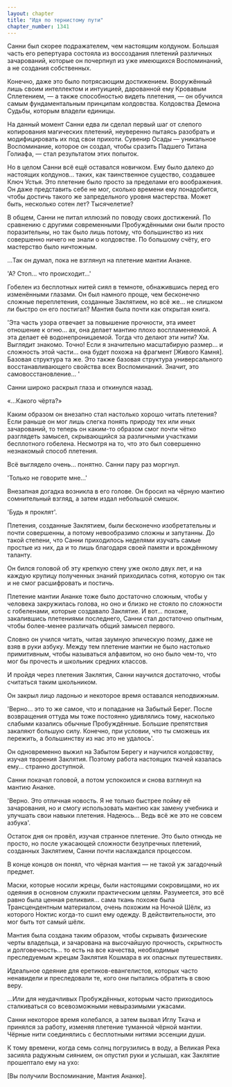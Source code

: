 ```yaml
---
layout: chapter
title: "Идя по тернистому пути"
chapter_number: 1341
---
```


Санни был скорее подражателем, чем настоящим колдуном. Большая часть его репертуара состояла из воссоздания плетений различных зачарований, которые он почерпнул из уже имеющихся Воспоминаний, а не создания собственных.

Конечно, даже это было потрясающим достижением. Вооружённый лишь своим интеллектом и интуицией, дарованной ему Кровавым Сплетением, — а также способностью видеть плетения, — он обучился самым фундаментальным принципам колдовства. Колдовства Демона Судьбы, которым владели единицы.

На данный момент Санни едва ли сделал первый шаг от слепого копирования магических плетений, неуверенно пытаясь разобрать и модифицировать их под свои прихоти. Сувенир Осады — уникальное Воспоминание, которое он создал, чтобы сразить Падшего Титана Голиафа, — стал результатом этих попыток.

Но в целом Санни всё ещё оставался новичком. Ему было далеко до настоящих колдунов... таких, как таинственное существо, создавшее Ключ Устья. Это плетение было просто за пределами его воображения. Он даже представить себе не мог, сколько времени ему понадобится, чтобы достичь такого же запредельного уровня мастерства. Может быть, несколько сотен лет? Тысячелетие?

В общем, Санни не питал иллюзий по поводу своих достижений. По сравнению с другими современными Пробуждёнными они были просто поразительны, но так было лишь потому, что большинство из них совершенно ничего не знали о колдовстве. По большому счёту, его мастерство было ничтожным.

...Так он думал, пока не взглянул на плетение мантии Ананке.

'А? Стоп... что происходит...'

Гобелен из бесплотных нитей сиял в темноте, обнажившись перед его изменёнными глазами. Он был намного проще, чем бесконечно сложные переплетения, созданные Заклятием, но всё же... не слишком ли быстро он его постигал? Мантия была почти как открытая книга.

'Эта часть узора отвечает за повышение прочности, эта имеет отношение к огню... ах, она делает мантию плохо воспламеняемой. А эта делает её водонепроницаемой. Тогда что делают эти нити? Хм. Выглядит знакомо. Точно! Если я значительно масштабирую размер… и сложность этой части... она будет похожа на фрагмент [Живого Камня]. Базовая структура та же. Это также базовая структура универсального восстанавливающего свойства всех Воспоминаний. Значит, это самовосстановление... '

Санни широко раскрыл глаза и откинулся назад.

«...Какого чёрта?»

Каким образом он внезапно стал настолько хорошо читать плетения? Если раньше он мог лишь слегка понять природу тех или иных зачарований, то теперь он каким-то образом смог почти чётко разглядеть замысел, скрывающийся за различными участками бесплотного гобелена. Несмотря на то, что это был совершенно незнакомый способ плетения.

Всё выглядело очень... понятно. Санни пару раз моргнул.

'Только не говорите мне...'

Внезапная догадка возникла в его голове. Он бросил на чёрную мантию сомнительный взгляд, а затем издал небольшой смешок.

'Будь я проклят'.

Плетения, созданные Заклятием, были бесконечно изобретательны и почти совершенны, а потому невообразимо сложны и запутанны. До такой степени, что Санни приходилось неделями изучать самые простые из них, да и то лишь благодаря своей памяти и врождённому таланту.

Он бился головой об эту крепкую стену уже около двух лет, и на каждую крупицу полученных знаний приходилась сотня, которую он так и не смог расшифровать и постичь.

Плетение мантии Ананке тоже было достаточно сложным, чтобы у человека закружилась голова, но оно и близко не стояло по сложности с гобеленами, которые создавало Заклятие. И вот... похоже, закалившись плетениями последнего, Санни стал достаточно опытным, чтобы более-менее различать общий замысел первого.

Словно он учился читать, читая заумную эпическую поэму, даже не взяв в руки азбуку. Между тем плетение мантии не было настолько примитивным, чтобы называться алфавитом, но оно было чем-то, что мог бы прочесть и школьник средних классов.

И пройдя через плетения Заклятия, Санни научился достаточно, чтобы считаться таким школьником.

Он закрыл лицо ладонью и некоторое время оставался неподвижным.

'Верно... это то же самое, что и попадание на Забытый Берег. После возвращения оттуда мы тоже постоянно удивлялись тому, насколько слабыми казались обычные Пробуждённые. Большие препятствия закаляют большую силу. Конечно, при условии, что ты сможешь их пережить, а большинству из нас это не удалось'.

Он одновременно выжил на Забытом Берегу и научился колдовству, изучая творения Заклятия. Поэтому работа настоящих ткачей казалась ему... странно доступной.

Санни покачал головой, а потом успокоился и снова взглянул на мантию Ананке.

'Верно. Это отличная новость. Я не только быстрее пойму её зачарования, но и смогу использовать мантию как замену учебника и улучшать свои навыки плетения. Надеюсь... Ведь всё же это не совсем азбука'.

Остаток дня он провёл, изучая странное плетение. Это было отнюдь не просто, но после ужасающей сложности безупречных плетений, созданных Заклятием, Санни почти наслаждался процессом.

В конце концов он понял, что чёрная мантия — не такой уж загадочный предмет.

Маски, которые носили жрецы, были настоящими сокровищами, но их одеяния в основном служили практическим целям. Разумеется, это всё равно была ценная реликвия... сама ткань похоже была Трансцендентным материалом, очень похожим на Ночной Шёлк, из которого Ноктис когда-то сшил ему одежду. В действительности, это мог быть тот самый шёлк.

Мантия была создана таким образом, чтобы скрывать физические черты владельца, и зачарована на высочайшую прочность, скрытность и долговечность... то есть на все качества, необходимые преследуемым жрецам Заклятия Кошмара в их опасных путешествиях.

Идеальное одеяние для еретиков-евангелистов, которых часто ненавидели и преследовали те, кого они пытались обратить в свою веру.

...Или для неудачливых Пробуждённых, которым часто приходилось сталкиваться со всевозможными невыразимыми ужасами.

Санни некоторое время колебался, а затем вызвал Иглу Ткача и принялся за работу, изменяя плетение туманной чёрной мантии. Чёрные нити соединялись с бесплотными нитями эссенции души.

К тому времени, когда семь солнц погрузились в воду, а Великая Река засияла радужным сиянием, он опустил руки и услышал, как Заклятие прошептало ему на ухо:

[Вы получили Воспоминание, Мантия Ананке].